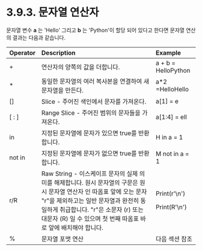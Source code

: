 # 3.9.3.     문자열 연산자

문자열 변수 **a** 는 'Hello' 그리고 **b** 는 'Python'이 할당 되어 있다고 한다면 문자열 연산의 결과는 다음과 같습니다.

<table>
  <thead>
    <tr>
      <th style="text-align:left">Operator</th>
      <th style="text-align:left">Description</th>
      <th style="text-align:left">Example</th>
    </tr>
  </thead>
  <tbody>
    <tr>
      <td style="text-align:left">+</td>
      <td style="text-align:left">&#xC5F0;&#xC0B0;&#xC790;&#xC758; &#xC591;&#xCABD;&#xC758; &#xAC12;&#xC744;
        &#xB354;&#xD569;&#xB2C8;&#xB2E4;.</td>
      <td style="text-align:left">a + b = HelloPython</td>
    </tr>
    <tr>
      <td style="text-align:left">*</td>
      <td style="text-align:left">&#xB3D9;&#xC77C;&#xD55C; &#xBB38;&#xC790;&#xC5F4;&#xC758; &#xC5EC;&#xB7EC;
        &#xBCF5;&#xC0AC;&#xBCF8;&#xC744; &#xC5F0;&#xACB0;&#xD558;&#xC5EC; &#xC0C8;
        &#xBB38;&#xC790;&#xC5F4;&#xC744; &#xB9CC;&#xB4E0;&#xB2E4;.</td>
      <td style="text-align:left">a*2 =HelloHello</td>
    </tr>
    <tr>
      <td style="text-align:left">[]</td>
      <td style="text-align:left">Slice - &#xC8FC;&#xC5B4;&#xC9C4; &#xC0C9;&#xC778;&#xC5D0;&#xC11C; &#xBB38;&#xC790;&#xB97C;
        &#xAC00;&#xC838;&#xC628;&#xB2E4;.</td>
      <td style="text-align:left">a[1] = e</td>
    </tr>
    <tr>
      <td style="text-align:left">[ : ]</td>
      <td style="text-align:left">Range Slice - &#xC8FC;&#xC5B4;&#xC9C4; &#xBC94;&#xC704;&#xC758; &#xBB38;&#xC790;&#xB4E4;&#xC744;
        &#xAC00;&#xC838;&#xC628;&#xB2E4;.</td>
      <td style="text-align:left">a[1:4] = ell</td>
    </tr>
    <tr>
      <td style="text-align:left">in</td>
      <td style="text-align:left">&#xC9C0;&#xC815;&#xB41C; &#xBB38;&#xC790;&#xC5F4;&#xC5D0; &#xBB38;&#xC790;&#xAC00;
        &#xC788;&#xC73C;&#xBA74; true&#xB97C; &#xBC18;&#xD658;&#xD569;&#xB2C8;&#xB2E4;.</td>
      <td
      style="text-align:left">H in a = 1</td>
    </tr>
    <tr>
      <td style="text-align:left">not in</td>
      <td style="text-align:left">&#xC9C0;&#xC815;&#xB41C; &#xBB38;&#xC790;&#xC5F4;&#xC5D0; &#xBB38;&#xC790;&#xAC00;
        &#xC5C6;&#xC73C;&#xBA74; true&#xB97C; &#xBC18;&#xD658;&#xD569;&#xB2C8;&#xB2E4;.</td>
      <td
      style="text-align:left">M not in a = 1</td>
    </tr>
    <tr>
      <td style="text-align:left">r/R</td>
      <td style="text-align:left">Raw String - &#xC774;&#xC2A4;&#xCF00;&#xC774;&#xD504; &#xBB38;&#xC790;&#xC758;
        &#xC2E4;&#xC81C; &#xC758;&#xBBF8;&#xB97C; &#xD574;&#xC81C;&#xD569;&#xB2C8;&#xB2E4;.
        &#xC6D0;&#xC2DC; &#xBB38;&#xC790;&#xC5F4;&#xC758; &#xAD6C;&#xBB38;&#xC740;
        &#xC6D0;&#xC2DC; &#xBB38;&#xC790;&#xC5F4; &#xC5F0;&#xC0B0;&#xC790; &#xC778;
        &#xB530;&#xC634;&#xD45C; &#xC55E;&#xC5D0; &#xC624;&#xB294; &#xBB38;&#xC790;
        &quot;r&quot;&#xC744; &#xC81C;&#xC678;&#xD558;&#xACE0;&#xB294; &#xC77C;&#xBC18;
        &#xBB38;&#xC790;&#xC5F4;&#xACFC; &#xC644;&#xC804;&#xD788; &#xB3D9;&#xC77C;&#xD558;&#xAC8C;
        &#xCDE8;&#xAE09;&#xD569;&#xB2C8;&#xB2E4;. &quot;r&quot;&#xC740; &#xC18C;&#xBB38;&#xC790;
        (r) &#xB610;&#xB294; &#xB300;&#xBB38;&#xC790; (R) &#xC77C; &#xC218; &#xC788;&#xC73C;&#xBA70;
        &#xCCAB; &#xBC88;&#xC9F8; &#xB530;&#xC634;&#xD45C; &#xBC14;&#xB85C; &#xC55E;&#xC5D0;
        &#xBC30;&#xCE58;&#xD574;&#xC57C; &#xD569;&#xB2C8;&#xB2E4;.</td>
      <td style="text-align:left">
        <p>Print(r&apos;\n&apos;)</p>
        <p>Print(R&apos;\n&apos;)</p>
      </td>
    </tr>
    <tr>
      <td style="text-align:left">%</td>
      <td style="text-align:left">&#xBB38;&#xC790;&#xC5F4; &#xD3EC;&#xB9F7; &#xC5F0;&#xC0B0;</td>
      <td style="text-align:left">&#xB2E4;&#xC74C; &#xC139;&#xC158; &#xCC38;&#xC870;</td>
    </tr>
  </tbody>
</table>
